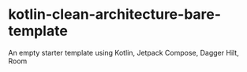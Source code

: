 # kotlin-clean-architecture-bare-template
An empty starter template using Kotlin, Jetpack Compose, Dagger Hilt, Room
